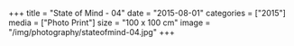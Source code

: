 +++
title = "State of Mind - 04"
date = "2015-08-01"
categories = ["2015"]
media = ["Photo Print"]
size = "100 x 100 cm"
image = "/img/photography/stateofmind-04.jpg"
+++
